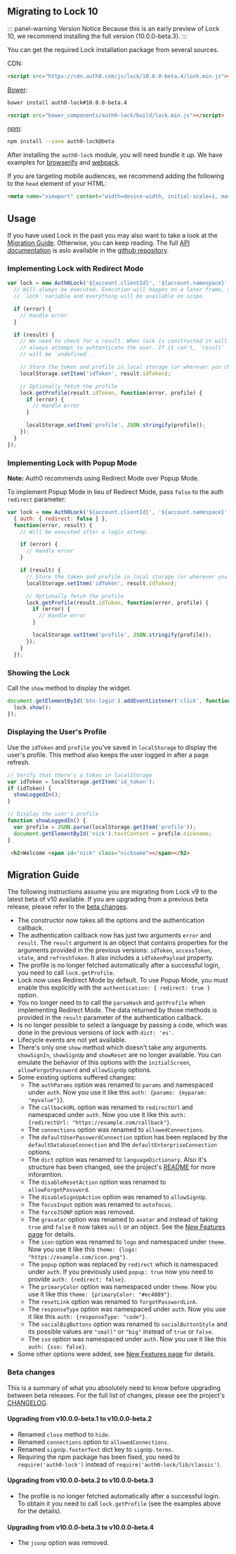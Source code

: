 ## Migrating to Lock 10

::: panel-warning Version Notice
Because this is an early preview of Lock 10, we recommend installing the full version (10.0.0-beta.3).
:::

You can get the required Lock installation package from several sources.

CDN:

```html
<script src="https://cdn.auth0.com/js/lock/10.0.0-beta.4/lock.min.js"></script>
```

[Bower](http://bower.io):

```sh
bower install auth0-lock#10.0.0-beta.4
```

```html
<script src="bower_components/auth0-lock/build/lock.min.js"></script>
```

[npm](https://npmjs.org):

```sh
npm install --save auth0-lock@beta
```

After installing the `auth0-lock` module, you will need bundle it up. We have examples for [browserify](https://github.com/auth0/lock/tree/v10/examples/bundling/browserify) and [webpack](https://github.com/auth0/lock/tree/v10/examples/bundling/webpack).

If you are targeting mobile audiences, we recommend adding the following to the `head` element of your HTML:

```html
<meta name="viewport" content="width=device-width, initial-scale=1, maximum-scale=1, user-scalable=0"/>
```

## Usage

If you have used Lock in the past you may also want to take a look at the [Migration Guide](#migration-guide). Otherwise, you can keep reading. The full [API documentation](https://github.com/auth0/lock/tree/v10#api) is aslo available in the [github repository](https://github.com/auth0/lock/tree/v10).

### Implementing Lock with Redirect Mode

```js
var lock = new Auth0Lock('${account.clientId}', '${account.namespace}', {}, function(error, result) {
  // Will always be executed. Execution will happen on a later frame, so the
  // `lock` variable and everything will be available on scope.

  if (error) {
    // Handle error
  }

  if (result) {
    // We need to check for a result. When lock is constructed it will
    // always attempt to auhtenticate the user. If it can't, `result`
    // will be `undefined`.

    // Store the token and profile in local storage (or wherever you choose)
    localStorage.setItem('idToken', result.idToken);

    // Optionally fetch the profile
    lock.getProfile(result.idToken, function(error, profile) {
      if (error) {
        // Handle error
      }

      localStorage.setItem('profile', JSON.stringify(profile));
    });
  }
});
```

### Implementing Lock with Popup Mode

__Note:__ Auth0 recommends using Redirect Mode over Popup Mode.

To implement Popup Mode in lieu of Redirect Mode, pass `false` to the auth `redirect` parameter:

```js
var lock = new Auth0Lock('${account.clientId}', '${account.namespace}',
  { auth: { redirect: false } },
  function(error, result) {
    // Will be executed after a login attemp.

    if (error) {
      // Handle error
    }

    if (result) {
      // Store the token and profile in local storage (or wherever you choose)
      localStorage.setItem('idToken', result.idToken);

      // Optionally fetch the profile
      lock.getProfile(result.idToken, function(error, profile) {
        if (error) {
          // Handle error
        }

        localStorage.setItem('profile', JSON.stringify(profile));
      });
    }
  });
```

### Showing the Lock

Call the `show` method to display the widget.

```js
document.getElementById('btn-login').addEventListener('click', function() {
  lock.show();
});
```

### Displaying the User's Profile

Use the `idToken` and `profile` you've saved in `localStorage` to display the user's profile. This method also keeps the user logged in after a page refresh.

```js
// Verify that there's a token in localStorage
var idToken = localStorage.getItem('id_token');
if (idToken) {
  showLoggedIn();
}

// Display the user's profile
function showLoggedIn() {
  var profile = JSON.parse(localStorage.getItem('profile'));
  document.getElementById('nick').textContent = profile.nickname;
}
```

```html
 <h2>Welcome <span id="nick" class="nickname"></span></h2>
```

## Migration Guide

The following instructions assume you are migrating from Lock v9 to the latest beta of v10 available. If you are upgrading from a previous beta release, please refer to the [beta changes](#beta-changes).

- The constructor now takes all the options and the authentication callback.
- The authentication callback now has just two arguments `error` and `result`. The `result` argument is an object that contains properties for the arguments provided in the previous versions: `idToken`, `accessToken`, `state`, and `refreshToken`. It also includes a `idTokenPayload` property.
- The profile is no longer fetched automatically after a successful login, you need to call `lock.getProfile`.
- Lock now uses Redirect Mode by default. To use Popup Mode, you must enable this explicitly with the `authentication: { redirect: true }` option.
- You no longer need to to call the `parseHash` and `getProfile` when implementing Redirect Mode. The data returned by those methods is provided in the `result` parameter of the authentication callback.
- Is no longer possible to select a language by passing a code, which was done in the previous versions of lock with  `dict: 'es'`.
- Lifecycle events are not yet available.
- There's only one `show` method which doesn't take any arguments. `showSignIn`, `showSignUp` and `showReset` are no longer available. You can emulate the behavior of this options with the `initialScreen`, `allowForgotPassword` and `allowSignUp` options.
- Some existing options suffered changes:
  - The `authParams` option was renamed to `params` and namespaced under `auth`. Now you use it like this `auth: {params: {myparam: "myvalue"}}`.
  - The `callbackURL` option was renamed to `redirectUrl` and namespaced under `auth`. Now you use it like this `auth: {redirectUrl: "https://example.com/callback"}`.
  - The `connections` option was renamed to `allowedConnections`.
  - The `defaultUserPasswordConnection` option has been replaced by the `defaultDatabaseConnection` and the `defaultEnterpriseConnection` options.
  - The `dict` option was renamed to `languageDictionary`. Also it's structure has been changed, see the project's [README](https://github.com/auth0/lock/tree/v10#language-dictionary-specification) for more inforamtion.
  - The `disableResetAction` option was renamed to `allowForgotPassword`.
  - The `disableSignUpAction` option was renamed to `allowSignUp`.
  - The `focusInput` option was renamed to `autofocus`.
  - The `forceJSONP` option was removed.
  - The `gravatar` option was renamed to `avatar` and instead of taking `true` and `false` it now takes `null` or an object. See the [New Features page](/libraries/lock/v10/new-features#custom-avatar-provider) for details.
  - The `icon` option was renamed to `logo` and namespaced under `theme`. Now you use it like this `theme: {logo: "https://example.com/icon.png"}`.
  - The `popup` option was replaced by `redirect` which is namespaced under `auth`. If you previously used `popup: true` now you need to provide `auth: {redirect: false}`.
  - The `primaryColor` option was namespaced under `theme`. Now you use it like this `theme: {primaryColor: "#ec4889"}`.
  - The `resetLink` option was renamed to `forgotPasswordLink`.
  - The `responseType` option was namespaced under `auth`.  Now you use it like this `auth: {responseType: "code"}`.
  - The `socialBigButtons` option was renamed to `socialButtonStyle` and its possible values are `"small"` or `"big"` instead of `true` or `false`.
  - The `sso` option was namespaced under `auth`.  Now you use it like this `auth: {sso: false}`.
- Some other options were added, see [New Features page](/libraries/lock/v10/new-features) for details.

### Beta changes

This is a summary of what you absolutely need to know before upgrading between beta releases. For the full list of changes, please see the project's [CHANGELOG](https://github.com/auth0/lock/blob/v10/CHANGELOG.md).

#### Upgrading from v10.0.0-beta.1 to v10.0.0-beta.2

- Renamed `close` method to `hide`.
- Renamed `connections` option to `allowedConnections`.
- Renamed `signUp.footerText` dict key to `signUp.terms`.
- Requiring the npm package has been fixed, you need to `require('auth0-lock')` instead of `require('auth0-lock/lib/classic')`.

#### Upgrading from v10.0.0-beta.2 to v10.0.0-beta.3

- The profile is no longer fetched automatically after a successful login. To obtain it you need to call `lock.getProfile` (see the examples above for the details).

#### Upgrading from v10.0.0-beta.3 to v10.0.0-beta.4

- The `jsonp` option was removed.
